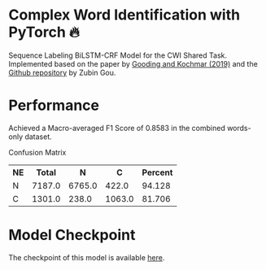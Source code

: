 # Complex Word Identification with PyTorch 🔥
Sequence Labeling BiLSTM-CRF Model for the CWI Shared Task. Implemented based on the paper by <a href="https://aclanthology.org/P19-1109.pdf">Gooding and Kochmar (2019)</a> and the <a href="https://github.com/ZubinGou/NER-BiLSTM-CRF-PyTorch">Github repository</a> by Zubin Gou.

# Performance 
Achieved a Macro-averaged F1 Score of 0.8583 in the combined words-only dataset.

Confusion Matrix
<table>
  <tr>
    <th>NE</th>
    <th>Total</th>
    <th>N</th>
    <th>C</th>
    <th>Percent</th>
  </tr>
  <tr>
    <td>N</td>
    <td>7187.0</td>
    <td>6765.0</td>
    <td>422.0</td>
    <td>94.128</td>
  </tr>
  <tr>
    <td>C</td>
    <td>1301.0</td>
    <td>238.0</td>
    <td>1063.0</td>
    <td>81.706</td>
  </tr>
</table>

# Model Checkpoint
The checkpoint of this model is available <a href="https://drive.google.com/drive/folders/1m9yWT1sIoR42j32i_51dpTDh5gPP0hS9?usp=sharing">here</a>.
